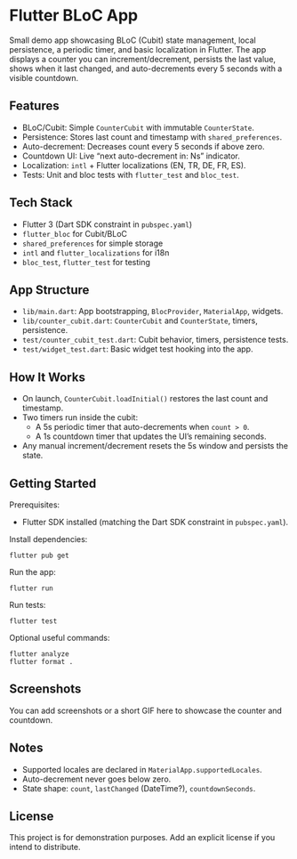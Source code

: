 # Flutter BLoC App

Small demo app showcasing BLoC (Cubit) state management, local persistence, a periodic timer, and basic localization in Flutter. The app displays a counter you can increment/decrement, persists the last value, shows when it last changed, and auto-decrements every 5 seconds with a visible countdown.

## Features

- BLoC/Cubit: Simple `CounterCubit` with immutable `CounterState`.
- Persistence: Stores last count and timestamp with `shared_preferences`.
- Auto-decrement: Decreases count every 5 seconds if above zero.
- Countdown UI: Live “next auto-decrement in: Ns” indicator.
- Localization: `intl` + Flutter localizations (EN, TR, DE, FR, ES).
- Tests: Unit and bloc tests with `flutter_test` and `bloc_test`.

## Tech Stack

- Flutter 3 (Dart SDK constraint in `pubspec.yaml`)
- `flutter_bloc` for Cubit/BLoC
- `shared_preferences` for simple storage
- `intl` and `flutter_localizations` for i18n
- `bloc_test`, `flutter_test` for testing

## App Structure

- `lib/main.dart`: App bootstrapping, `BlocProvider`, `MaterialApp`, widgets.
- `lib/counter_cubit.dart`: `CounterCubit` and `CounterState`, timers, persistence.
- `test/counter_cubit_test.dart`: Cubit behavior, timers, persistence tests.
- `test/widget_test.dart`: Basic widget test hooking into the app.

## How It Works

- On launch, `CounterCubit.loadInitial()` restores the last count and timestamp.
- Two timers run inside the cubit:
  - A 5s periodic timer that auto-decrements when `count > 0`.
  - A 1s countdown timer that updates the UI’s remaining seconds.
- Any manual increment/decrement resets the 5s window and persists the state.

## Getting Started

Prerequisites:

- Flutter SDK installed (matching the Dart SDK constraint in `pubspec.yaml`).

Install dependencies:

```
flutter pub get
```

Run the app:

```
flutter run
```

Run tests:

```
flutter test
```

Optional useful commands:

```
flutter analyze
flutter format .
```

## Screenshots

You can add screenshots or a short GIF here to showcase the counter and countdown.

## Notes

- Supported locales are declared in `MaterialApp.supportedLocales`.
- Auto-decrement never goes below zero.
- State shape: `count`, `lastChanged` (DateTime?), `countdownSeconds`.

## License

This project is for demonstration purposes. Add an explicit license if you intend to distribute.
